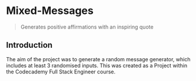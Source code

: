 # Mixed-Messages
> Generates positive affirmations with an inspiring quote

## Introduction 
The aim of the project was to generate a random message generator, which includes at least 3 randomised inputs. This was created as a Project within the Codecademy Full Stack Engineer course.


